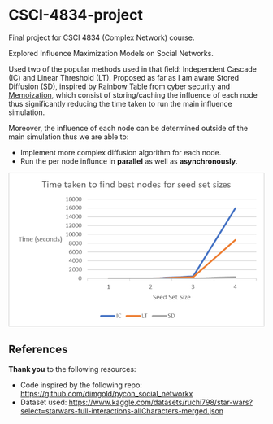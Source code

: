 # CSCI-4834-project

Final project for CSCI 4834 (Complex Network) course.

Explored Influence Maximization Models on Social Networks. 

Used two of the popular methods used in that field: Independent Cascade (IC) and Linear Threshold (LT). Proposed as far as I am aware Stored Diffusion (SD), inspired by [Rainbow Table](https://en.wikipedia.org/wiki/Rainbow_table) from cyber security and [Memoization](https://en.wikipedia.org/wiki/Memoization#:~:text=In%20computing%2C%20memoization%20or%20memoisation,the%20same%20inputs%20occur%20again.), which consist of storing/caching the influence of each node thus significantly reducing the time taken to run the main influence simulation.

Moreover, the influence of each node can be determined outside of the main simulation thus we are able to:

-   Implement more complex diffusion algorithm for each node.
-   Run the per node influnce in **parallel** as well as **asynchronously**.

![Time taken to find best nodes for seed set sizes](time_taken.png)

## References

**Thank you** to the following resources:

-   Code inspired by the following repo: https://github.com/dimgold/pycon_social_networkx
-   Dataset used: https://www.kaggle.com/datasets/ruchi798/star-wars?select=starwars-full-interactions-allCharacters-merged.json
